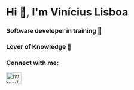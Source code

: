 <h1 align="left">Hi 👋, I'm Vinícius Lisboa</h1>
<h3 align="left">Software developer in training  🌱</h3>


<h3 align="left">Lover of Knowledge 📘</h3>



<h3 align="left">Connect with me:</h3>
<p align="left">
<a href="https://linkedin.com/in/https://www.linkedin.com/in/vin%c3%adcius-lisboa-6347971a9/" target="blank"><img align="center" src="https://raw.githubusercontent.com/rahuldkjain/github-profile-readme-generator/master/src/images/icons/Social/linked-in-alt.svg" alt="https://www.linkedin.com/in/vin%c3%adcius-lisboa-6347971a9/" height="30" width="40" /></a>
</p>
